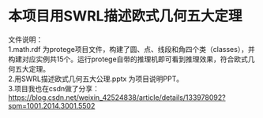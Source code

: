 # 本项目用SWRL描述欧式几何五大定理
文件说明：                
1.math.rdf 为protege项目文件，构建了圆、点、线段和角四个类（classes），并构建对应实例共15个。运行protege自带的推理机即可看到推理效果，符合欧式几何五大定理。        
2.用SWRL描述欧式几何五大公理.pptx 为项目说明PPT。                                   
3.项目我也在csdn做了分享：https://blog.csdn.net/weixin_42524838/article/details/133978092?spm=1001.2014.3001.5502
